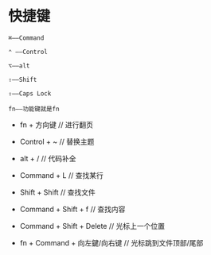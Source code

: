快捷键
===

```dash
⌘——Command

⌃ ——Control

⌥——alt

⇧——Shift

⇪——Caps Lock

fn——功能键就是fn
```

- fn + 方向键   // 进行翻页

- Control + ~  // 替换主题

- alt + /  // 代码补全

- Command + L  // 查找某行

- Shift + Shift  // 查找文件

- Command + Shift + f  // 查找内容

- Command + Shift + Delete // 光标上一个位置

- fn + Command + 向左鍵/向右键  // 光标跳到文件顶部/尾部